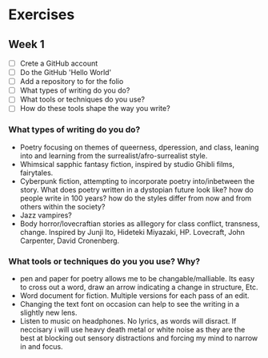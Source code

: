 # Exercises

## Week 1

- [ ] Crete a GitHub account
- [ ] Do the GitHub 'Hello World'
- [ ] Add a repository to for the folio
- [ ] What types of writing do you do?
- [ ] What tools or techniques do you use?
- [ ] How do these tools shape the way you write?

### What types of writing do you do?

- Poetry focusing on themes of queerness, dperession, and class, leaning into and learning from the surrealist/afro-surrealist style.
- Whimsical sapphic fantasy fiction, inspired by studio Ghibli films, fairytales.
- Cyberpunk fiction, attempting to incorporate poetry into/inbetween the story. What does poetry written in a dystopian future look like? how do people write in 100 years? how do the styles differ from now and from others within the society?
- Jazz vampires?
- Body horror/lovecraftian stories as alllegory for class conflict, transness, change. Inspired by Junji Ito, Hideteki Miyazaki, HP. Lovecraft, John Carpenter, David Cronenberg.
 
### What tools or techniques do you you use? Why?

- pen and paper for poetry allows me to be changable/malliable. Its easy to cross out a word, draw an arrow indicating a change in structure, Etc.
- Word document for fiction. Multiple versions for each pass of an edit.
- Changing the text font on occasion can help to see the writing in a slightly new lens.
- Listen to music on headphones. No lyrics, as words will disract. If neccisary i will use heavy death metal or white noise as they are the best at blocking out sensory distractions and forcing my mind to narrow in and focus.
